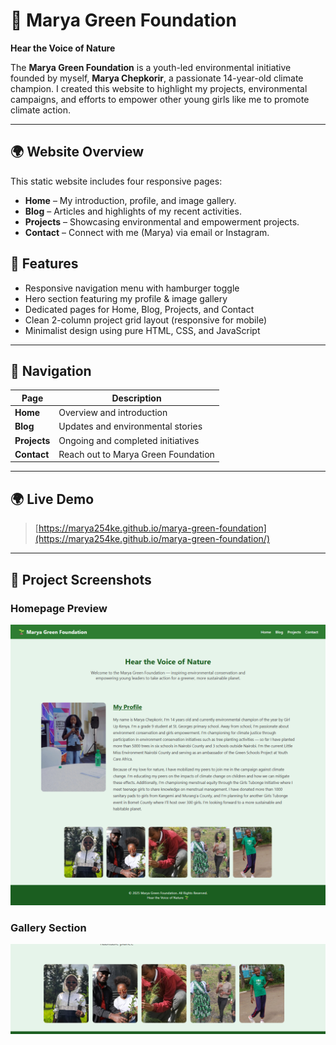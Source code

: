# 🌱 Marya Green Foundation

**Hear the Voice of Nature**

The **Marya Green Foundation** is a youth-led environmental initiative founded by myself, **Marya Chepkorir**, a passionate 14-year-old climate champion. I created this website to highlight my projects, environmental campaigns, and efforts to empower other young girls like me to promote climate action.

---

## 🌍 Website Overview

This static website includes four responsive pages:

- **Home** – My introduction, profile, and image gallery.  
- **Blog** – Articles and highlights of my recent activities.  
- **Projects** – Showcasing environmental and empowerment projects.  
- **Contact** – Connect with me (Marya) via email or Instagram.

## 🧭 Features

- Responsive navigation menu with hamburger toggle  
- Hero section featuring my profile & image gallery  
- Dedicated pages for Home, Blog, Projects, and Contact  
- Clean 2-column project grid layout (responsive for mobile)  
- Minimalist design using pure HTML, CSS, and JavaScript  

---

## 🧭 Navigation

| Page | Description |
|------|--------------|
| **Home** | Overview and introduction |
| **Blog** | Updates and environmental stories |
| **Projects** | Ongoing and completed initiatives |
| **Contact** | Reach out to Marya Green Foundation |

---
## 🌍 Live Demo
> [https://marya254ke.github.io/marya-green-foundation](https://marya254ke.github.io/marya-green-foundation/)

---
## 🌿 Project Screenshots

### Homepage Preview
![Homepage Screenshot](images/screenshot-home.png)

### Gallery Section
![Gallery](images/gallery-preview.png)
